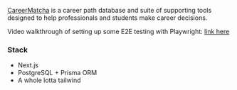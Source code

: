 [CareerMatcha](https://careermatcha.com) is a career path database and suite of supporting tools designed to help professionals and students make career decisions.

Video walkthrough of setting up some E2E testing with Playwright: [link here](https://youtu.be/kD1jjfwer5Y)

### Stack

- Next.js
- PostgreSQL + Prisma ORM
- A whole lotta tailwind
